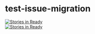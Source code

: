# test-issue-migration
[![Stories in Ready](https://badge.waffle.io/blazetopher/test-issue-migration.svg?label=ready&title=Ready)](http://waffle.io/blazetopher/test-issue-migration)  
[![Stories in Ready](https://badge.waffle.io/blazetopher/test-issue-migration.svg?label=backlog&title=Backlog)](http://waffle.io/blazetopher/test-issue-migration)  
